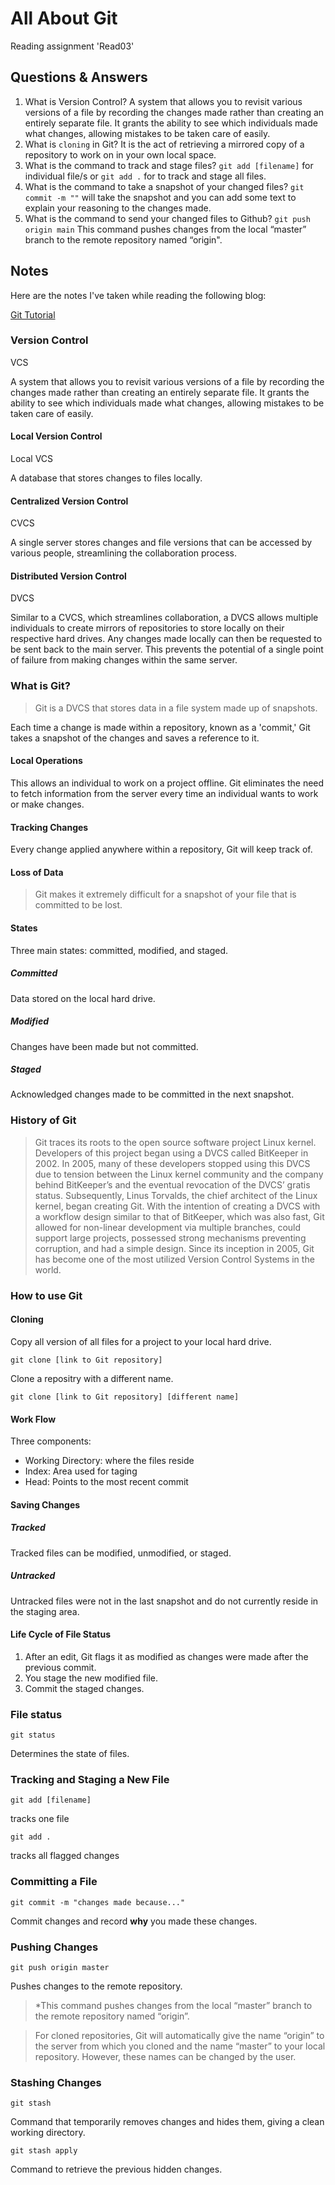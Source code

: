 # All About Git

Reading assignment 'Read03'

## Questions & Answers

1. What is Version Control? A system that allows you to revisit various versions of a file by recording the changes made rather than creating an entirely separate file. It grants the ability to see which individuals made what changes, allowing mistakes to be taken care of easily.
2. What is `cloning` in Git? It is the act of retrieving a mirrored copy of a repository to work on in your own local space.
3. What is the command to track and stage files? `git add [filename]` for individual file/s or `git add .` for to track and stage all files.
4. What is the command to take a snapshot of your changed files? `git commit -m ""` will take the snapshot and you can add some text to explain your reasoning to the changes made.
5. What is the command to send your changed files to Github? `git push origin main` This command pushes changes from the local “master” branch to the remote repository named “origin".

## Notes

Here are the notes I've taken while reading the following blog:

[Git Tutorial](https://blog.udemy.com/git-tutorial-a-comprehensive-guide/)

### Version Control

VCS

A system that allows you to revisit various versions of a file by recording the changes made rather than creating an entirely separate file. It grants the ability to see which individuals made what changes, allowing mistakes to be taken care of easily.

#### Local Version Control

Local VCS

A database that stores changes to files locally.

#### Centralized Version Control

CVCS

A single server stores changes and file versions that can be accessed by various people, streamlining the collaboration process.

#### Distributed Version Control

DVCS

Similar to a CVCS, which streamlines collaboration, a DVCS allows multiple individuals to create mirrors of repositories to store locally on their respective hard drives. Any changes made locally can then be requested to be sent back to the main server. This prevents the potential of a single point of failure from making changes within the same server.

### What is Git?

> Git is a DVCS that stores data in a file system made up of snapshots.

Each time a change is made within a repository, known as a 'commit,' Git takes a snapshot of the changes and saves a reference to it.

#### Local Operations

This allows an individual to work on a project offline. Git eliminates the need to fetch information from the server every time an individual wants to work or make changes.

#### Tracking Changes

Every change applied anywhere within a repository, Git will keep track of.

#### Loss of Data

> Git makes it extremely difficult for a snapshot of your file that is committed to be lost.

#### States

Three main states: committed, modified, and staged.

##### Committed

Data stored on the local hard drive.

##### Modified

Changes have been made but not committed.

##### Staged

Acknowledged changes made to be committed in the next snapshot.

### History of Git

> Git traces its roots to the open source software project Linux kernel. Developers of this project began using a DVCS called BitKeeper in 2002. In 2005, many of these developers stopped using this DVCS due to tension between the Linux kernel community and the company behind BitKeeper’s and the eventual revocation of the DVCS’ gratis status. Subsequently, Linus Torvalds, the chief architect of the Linux kernel, began creating Git. With the intention of creating a DVCS with a workflow design similar to that of BitKeeper, which was also fast, Git allowed for non-linear development via multiple branches, could support large projects, possessed strong mechanisms preventing corruption, and had a simple design. Since its inception in 2005, Git has become one of the most utilized Version Control Systems in the world.

### How to use Git

#### Cloning

Copy all version of all files for a project to your local hard drive.

`git clone [link to Git repository]`

Clone a repositry with a different name.

`git clone [link to Git repository] [different name]`

#### Work Flow

Three components:

- Working Directory: where the files reside
- Index: Area used for taging
- Head: Points to the most recent commit

#### Saving Changes

##### Tracked

Tracked files can be modified, unmodified, or staged.

##### Untracked

Untracked files were not in the last snapshot and do not currently reside in the staging area.

#### Life Cycle of File Status

1. After an edit, Git flags it as modified as changes were made after the previous commit.
2. You stage the new modified file. 
3. Commit the staged changes.

### File status

`git status`

Determines the state of files.

### Tracking and Staging a New File

`git add [filename]`

tracks one file

`git add .`

tracks all flagged changes

### Committing a File

`git commit -m "changes made because..."`

Commit changes and record **why** you made these changes.

### Pushing Changes

`git push origin master`

Pushes changes to the remote repository.

>*This command pushes changes from the local “master” branch to the remote repository named “origin”.

>For cloned repositories, Git will automatically give the name “origin” to the server from which you cloned and the name “master” to your local repository. However, these names can be changed by the user.

### Stashing Changes

`git stash`

Command that temporarily removes changes and hides them, giving a clean working directory.

`git stash apply`

Command to retrieve the previous hidden changes.
